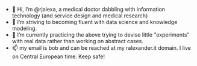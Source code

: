 - 👋 Hi, I’m @rjalexa, a medical doctor dabbling with  information technology (and service design and medical research)
- 👀 I’m striving to becoming fluent with data science and knowledge modeling.
- 🌱 I’m currently practicing the above trying to devise little "experiments" with real data rather than working on abstract cases.
- 📫 my email is bob and can be reached at my ralexander.it domain. I live on Central European time. Keep safe!

<!---
rjalexa/rjalexa is a ✨ special ✨ repository because its `README.md` (this file) appears on your GitHub profile.
You can click the Preview link to take a look at your changes.
--->
